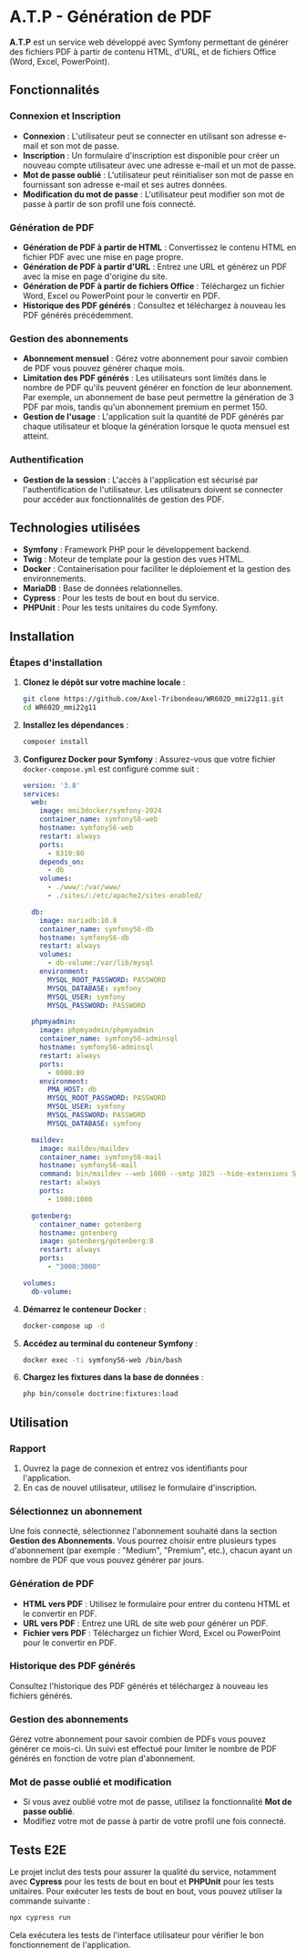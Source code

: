 
# A.T.P - Génération de PDF

**A.T.P** est un service web développé avec Symfony permettant de générer des fichiers PDF à partir de contenu HTML, d'URL, et de fichiers Office (Word, Excel, PowerPoint).

## Fonctionnalités

### **Connexion et Inscription**

- **Connexion** : L'utilisateur peut se connecter en utilisant son adresse e-mail et son mot de passe.
- **Inscription** : Un formulaire d'inscription est disponible pour créer un nouveau compte utilisateur avec une adresse e-mail et un mot de passe.
- **Mot de passe oublié** : L'utilisateur peut réinitialiser son mot de passe en fournissant son adresse e-mail et ses autres données.
- **Modification du mot de passe** : L'utilisateur peut modifier son mot de passe à partir de son profil une fois connecté.

### **Génération de PDF**

- **Génération de PDF à partir de HTML** : Convertissez le contenu HTML en fichier PDF avec une mise en page propre.
- **Génération de PDF à partir d'URL** : Entrez une URL et générez un PDF avec la mise en page d'origine du site.
- **Génération de PDF à partir de fichiers Office** : Téléchargez un fichier Word, Excel ou PowerPoint pour le convertir en PDF.
- **Historique des PDF générés** : Consultez et téléchargez à nouveau les PDF générés précédemment.

### **Gestion des abonnements**

- **Abonnement mensuel** : Gérez votre abonnement pour savoir combien de PDF vous pouvez générer chaque mois.
- **Limitation des PDF générés** : Les utilisateurs sont limités dans le nombre de PDF qu'ils peuvent générer en fonction de leur abonnement. Par exemple, un abonnement de base peut permettre la génération de 3 PDF par mois, tandis qu'un abonnement premium en permet 150.
- **Gestion de l'usage** : L'application suit la quantité de PDF générés par chaque utilisateur et bloque la génération lorsque le quota mensuel est atteint.

### **Authentification**

- **Gestion de la session** : L'accès à l'application est sécurisé par l'authentification de l'utilisateur. Les utilisateurs doivent se connecter pour accéder aux fonctionnalités de gestion des PDF.

## Technologies utilisées

- **Symfony** : Framework PHP pour le développement backend.
- **Twig** : Moteur de template pour la gestion des vues HTML.
- **Docker** : Containerisation pour faciliter le déploiement et la gestion des environnements.
- **MariaDB** : Base de données relationnelles.
- **Cypress** : Pour les tests de bout en bout du service.
- **PHPUnit** : Pour les tests unitaires du code Symfony.

## Installation

### **Étapes d'installation**

1. **Clonez le dépôt sur votre machine locale** :
   ```bash
   git clone https://github.com/Axel-Tribondeau/WR602D_mmi22g11.git
   cd WR602D_mmi22g11
   ```

2. **Installez les dépendances** :
   ```bash
   composer install
   ```

3. **Configurez Docker pour Symfony** : Assurez-vous que votre fichier `docker-compose.yml` est configuré comme suit :
   
   ```yaml
   version: '3.8'
   services:
     web:
       image: mmi3docker/symfony-2024
       container_name: symfonyS6-web
       hostname: symfonyS6-web
       restart: always
       ports:
         - 8319:80
       depends_on:
         - db
       volumes:
         - ./www/:/var/www/
         - ./sites/:/etc/apache2/sites-enabled/

     db:
       image: mariadb:10.8
       container_name: symfonyS6-db
       hostname: symfonyS6-db
       restart: always
       volumes:
         - db-volume:/var/lib/mysql
       environment:
         MYSQL_ROOT_PASSWORD: PASSWORD
         MYSQL_DATABASE: symfony
         MYSQL_USER: symfony
         MYSQL_PASSWORD: PASSWORD

     phpmyadmin:
       image: phpmyadmin/phpmyadmin
       container_name: symfonyS6-adminsql
       hostname: symfonyS6-adminsql
       restart: always
       ports:
         - 8080:80
       environment:
         PMA_HOST: db
         MYSQL_ROOT_PASSWORD: PASSWORD
         MYSQL_USER: symfony
         MYSQL_PASSWORD: PASSWORD
         MYSQL_DATABASE: symfony

     maildev:
       image: maildev/maildev
       container_name: symfonyS6-mail
       hostname: symfonyS6-mail
       command: bin/maildev --web 1080 --smtp 1025 --hide-extensions STARTTLS
       restart: always
       ports:
         - 1080:1080

     gotenberg:
       container_name: gotenberg
       hostname: gotenberg
       image: gotenberg/gotenberg:8
       restart: always
       ports:
         - "3000:3000"

   volumes:
     db-volume:
   ```

4. **Démarrez le conteneur Docker** :
   ```bash
   docker-compose up -d
   ```

5. **Accédez au terminal du conteneur Symfony** :
   ```bash
   docker exec -ti symfonyS6-web /bin/bash
   ```

6. **Chargez les fixtures dans la base de données** :
   ```bash
   php bin/console doctrine:fixtures:load
   ```

## Utilisation

### **Rapport**

1. Ouvrez la page de connexion et entrez vos identifiants pour l'application.
2. En cas de nouvel utilisateur, utilisez le formulaire d'inscription.

### **Sélectionnez un abonnement**

Une fois connecté, sélectionnez l'abonnement souhaité dans la section **Gestion des Abonnements**. Vous pourrez choisir entre plusieurs types d'abonnement (par exemple : "Medium", "Premium", etc.), chacun ayant un nombre de PDF que vous pouvez générer par jours.

### **Génération de PDF**

- **HTML vers PDF** : Utilisez le formulaire pour entrer du contenu HTML et le convertir en PDF.
- **URL vers PDF** : Entrez une URL de site web pour générer un PDF.
- **Fichier vers PDF** : Téléchargez un fichier Word, Excel ou PowerPoint pour le convertir en PDF.

### **Historique des PDF générés**

Consultez l'historique des PDF générés et téléchargez à nouveau les fichiers générés.

### **Gestion des abonnements**

Gérez votre abonnement pour savoir combien de PDFs vous pouvez générer ce mois-ci. Un suivi est effectué pour limiter le nombre de PDF générés en fonction de votre plan d'abonnement.

### **Mot de passe oublié et modification**

- Si vous avez oublié votre mot de passe, utilisez la fonctionnalité **Mot de passe oublié**.
- Modifiez votre mot de passe à partir de votre profil une fois connecté.

## Tests E2E

Le projet inclut des tests pour assurer la qualité du service, notamment avec **Cypress** pour les tests de bout en bout et **PHPUnit** pour les tests unitaires. Pour exécuter les tests de bout en bout, vous pouvez utiliser la commande suivante :

```bash
npx cypress run
```

Cela exécutera les tests de l'interface utilisateur pour vérifier le bon fonctionnement de l'application.

